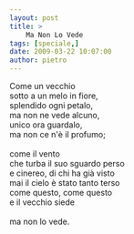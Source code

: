 ```yaml
---
layout: post
title: >
    Ma Non Lo Vede
tags: [speciale,]
date: 2009-03-22 10:07:00
author: pietro
---
```

Come un vecchio<br/>sotto a un melo in fiore,<br/>splendido ogni petalo,<br/>ma non ne vede alcuno,<br/>unico ora guardalo,<br/>ma non ce n'è il profumo;<br/><br/>come il vento<br/>che turba il suo sguardo perso<br/>e cinereo, di chi ha già visto<br/>mai il cielo è stato tanto terso<br/>come questo, come questo<br/>e il vecchio siede<br/><br/>ma non lo vede.
